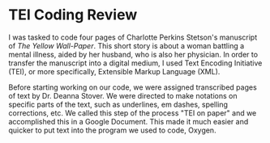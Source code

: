 # TEI Coding Review

I was tasked to code four pages of Charlotte Perkins Stetson's manuscript of _The Yellow Wall-Paper_. This short story is about a woman battling a mental illness, aided by her husband, who is also her physician. In order to transfer the manuscript into a digital medium, I used Text Encoding Initiative (TEI), or more specifically, Extensible Markup Language (XML). 

Before starting working on our code, we were assigned transcribed pages of text by Dr. Deanna Stover. We were directed to make notations on specific parts of the text, such as underlines, em dashes, spelling corrections, etc. We called this step of the process "TEI on paper" and we accomplished this in a Google Document. This made it much easier and quicker to put text into the program we used to code, Oxygen.

